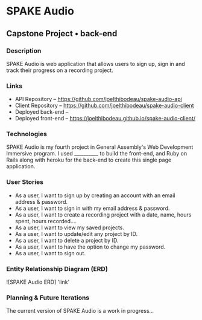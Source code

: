 # SPAKE Audio #

## Capstone Project • back-end ##

### Description ###

SPAKE Audio is web application that allows users to sign up, sign in and track
their progress on a recording project.

### Links ###

* API Repository – https://github.com/joelthibodeau/spake-audio-api
* Client Repository – https://github.com/joelthibodeau/spake-audio-client
* Deployed back-end –
* Deployed front-end – https://joelthibodeau.github.io/spake-audio-client/

### Technologies ###

SPAKE Audio is my fourth project in General Assembly's Web Development Immersive program.
I used __________ to build the front-end, and
Ruby on Rails along with heroku for the back-end to create this single page application.

### User Stories ###

* As a user, I want to sign up by creating an account with an email address & password.
* As a user, I want to sign in with my email address & password.
* As a user, I want to create a recording project with a date, name, hours spent, hours recorded....
* As a user, I want to view my saved projects.
* As a user, I want to update/edit any project by ID.
* As a user, I want to delete a project by ID.
* As a user, I want to have the option to change my password.
* As a user, I want to sign out.

### Entity Relationship Diagram (ERD) ###

![SPAKE Audio ERD] 'link'

### Planning & Future Iterations ###

The current version of SPAKE Audio is a work in progress...
